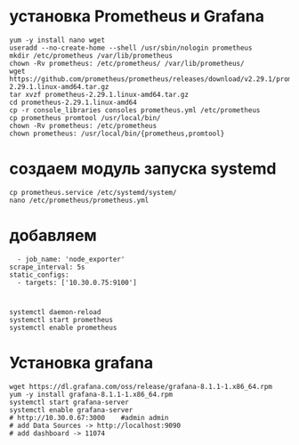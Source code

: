 # установка Prometheus и Grafana
    yum -y install nano wget
    useradd --no-create-home --shell /usr/sbin/nologin prometheus
    mkdir /etc/prometheus /var/lib/prometheus
    chown -Rv prometheus: /etc/prometheus/ /var/lib/prometheus/
    wget https://github.com/prometheus/prometheus/releases/download/v2.29.1/prometheus-2.29.1.linux-amd64.tar.gz
    tar xvzf prometheus-2.29.1.linux-amd64.tar.gz
    cd prometheus-2.29.1.linux-amd64
    cp -r console_libraries consoles prometheus.yml /etc/prometheus
    cp prometheus promtool /usr/local/bin/
    chown -Rv prometheus: /etc/prometheus 
    chown prometheus: /usr/local/bin/{prometheus,promtool}
 # создаем модуль запуска systemd
    cp prometheus.service /etc/systemd/system/
    nano /etc/prometheus/prometheus.yml
 # добавляем
      - job_name: 'node_exporter'
    scrape_interval: 5s
    static_configs:
      - targets: ['10.30.0.75:9100']
 #
    systemctl daemon-reload
    systemctl start prometheus
    systemctl enable prometheus
# Установка grafana 
    wget https://dl.grafana.com/oss/release/grafana-8.1.1-1.x86_64.rpm
    yum -y install grafana-8.1.1-1.x86_64.rpm
    systemctl start grafana-server
    systemctl enable grafana-server
    # http://10.30.0.67:3000    #admin admin
    # add Data Sources -> http://localhost:9090 
    # add dashboard -> 11074

